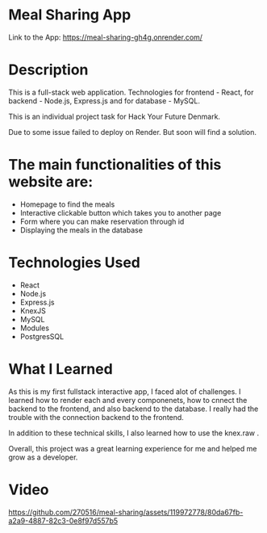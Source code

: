 # Meal Sharing App

Link to the App: https://meal-sharing-gh4g.onrender.com/

# Description

This is a full-stack web application. Technologies for frontend - React, for backend - Node.js, Express.js and for database - MySQL.

This is an individual project task for Hack Your Future Denmark.

Due to some issue failed to deploy on Render. But soon will find a solution.

# The main functionalities of this website are:

- Homepage to find the meals
- Interactive clickable button which takes you to another page
- Form where you can make reservation through id
- Displaying the meals in the database

# Technologies Used

- React
- Node.js
- Express.js
- KnexJS
- MySQL
- Modules
- PostgresSQL

# What I Learned

As this is my first fullstack interactive app, I faced alot of challenges. I learned how to render each and every componenets, how to cnnect the backend to the frontend, and also backend to the database. I really had the trouble with the connection backend to the frontend. 

In addition to these technical skills, I also learned how to use the knex.raw . 

Overall, this project was a great learning experience for me and helped me grow as a developer.

# Video

https://github.com/270516/meal-sharing/assets/119972778/80da67fb-a2a9-4887-82c3-0e8f97d557b5




